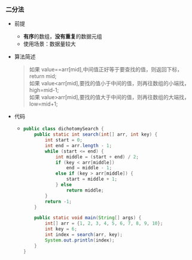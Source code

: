 ### 二分法

* 前提

  * **有序**的数组，**没有重复**的数据元组
  * 使用场景：数据量较大

* 算法简述

  > 如果 value==arr[mid],中间值正好等于要查找的值，则返回下标，return mid;<br>
  > 如果 value<arr[mid],要找的值小于中间的值，则再往数组的小端找，high=mid-1;<br>
  > 如果 value>arr[mid],要找的值大于中间的值，则再往数组的大端找，low=mid+1;<br>

* 代码

  * ```java
    public class dichotomySearch {
        public static int search(int[] arr, int key) {
            int start = 0;
            int end = arr.length - 1;
            while (start <= end) {
                int middle = (start + end) / 2;
                if (key < arr[middle])
                    end = middle - 1;
                else if (key > arr[middle]) {
                    start = middle + 1;
                } else
                    return middle;
            }
            return -1;
        }
    
        public static void main(String[] args) {
            int[] arr = {1, 2, 3, 4, 5, 6, 7, 8, 9, 10};
            int key = 6;
            int index = search(arr, key);
            System.out.println(index);
        }
    }
    
    ```
  